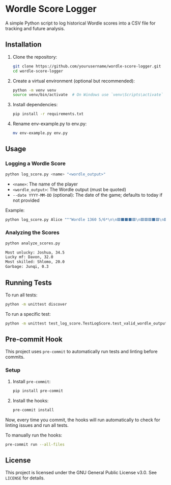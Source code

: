 # Wordle Score Logger

A simple Python script to log historical Wordle scores into a CSV file for tracking and future analysis.

## Installation

1. Clone the repository:
   ```sh
   git clone https://github.com/yourusername/wordle-score-logger.git
   cd wordle-score-logger
   ```
2. Create a virtual environment (optional but recommended):
   ```sh
   python -m venv venv
   source venv/bin/activate  # On Windows use `venv\Scripts\activate`
   ```
3. Install dependencies:
   ```sh
   pip install -r requirements.txt
   ```
4. Rename env-example.py to env.py:
   ```sh
   mv env-example.py env.py
   ```

## Usage

### Logging a Wordle Score

```sh
python log_score.py <name> "<wordle_output>"
```

- `<name>`: The name of the player
- `<wordle_output>`: The Wordle output (must be quoted)
- `--date YYYY-MM-DD` (optional): The date of the game; defaults to today if not provided

Example:

```sh
python log_score.py Alice """Wordle 1360 5/6*\n\n🟩⬛⬛⬛🟩\n🟩🟩🟩⬛🟩\n🟩🟩🟩⬛🟩\n🟩🟩🟩⬛🟩\n🟩🟩🟩🟩🟩\n\nWordleBot\nSkill 99/99\nLuck 45/99"""
```

### Analyzing the Scores

```sh
python analyze_scores.py

Most unlucky: Joshua, 34.5
Lucky mf: Davon, 32.0
Most skilled: Shlomo, 20.0
Garbage: Junqi, 0.3
```

## Running Tests

To run all tests:

```sh
python -m unittest discover
```

To run a specific test:

```sh
python -m unittest test_log_score.TestLogScore.test_valid_wordle_output
```

## Pre-commit Hook

This project uses `pre-commit` to automatically run tests and linting before commits.

### Setup

1. Install `pre-commit`:
   ```sh
   pip install pre-commit
   ```
2. Install the hooks:
   ```sh
   pre-commit install
   ```

Now, every time you commit, the hooks will run automatically to check for linting issues and run all tests.

To manually run the hooks:

```sh
pre-commit run --all-files
```

## License

This project is licensed under the GNU General Public License v3.0. See `LICENSE` for details.
